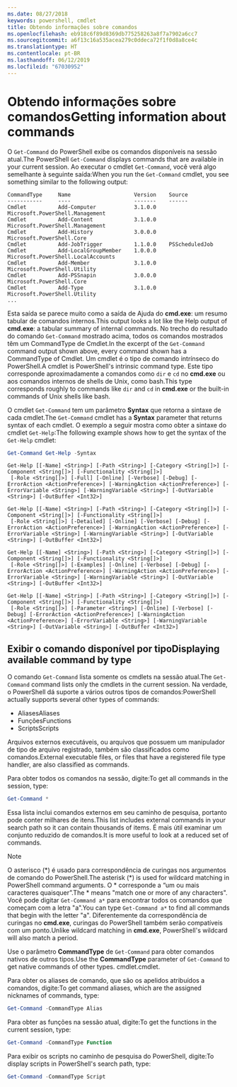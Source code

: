 ```yaml
---
ms.date: 08/27/2018
keywords: powershell, cmdlet
title: Obtendo informações sobre comandos
ms.openlocfilehash: eb918c6f89d8369db775258263a8f7a7902a6cc7
ms.sourcegitcommit: a6f13c16a535acea279c0ddeca72f1f0d8a8ce4c
ms.translationtype: HT
ms.contentlocale: pt-BR
ms.lasthandoff: 06/12/2019
ms.locfileid: "67030952"
---
```

# <a name="getting-information-about-commands"></a><span data-ttu-id="1c4d3-103">Obtendo informações sobre comandos</span><span class="sxs-lookup"><span data-stu-id="1c4d3-103">Getting information about commands</span></span>

<span data-ttu-id="1c4d3-104">O `Get-Command` do PowerShell exibe os comandos disponíveis na sessão atual.</span><span class="sxs-lookup"><span data-stu-id="1c4d3-104">The PowerShell `Get-Command` displays commands that are available in your current session.</span></span>
<span data-ttu-id="1c4d3-105">Ao executar o cmdlet `Get-Command`, você verá algo semelhante à seguinte saída:</span><span class="sxs-lookup"><span data-stu-id="1c4d3-105">When you run the `Get-Command` cmdlet, you see something similar to the following output:</span></span>

```output
CommandType     Name                    Version    Source
-----------     ----                    -------    ------
Cmdlet          Add-Computer            3.1.0.0    Microsoft.PowerShell.Management
Cmdlet          Add-Content             3.1.0.0    Microsoft.PowerShell.Management
Cmdlet          Add-History             3.0.0.0    Microsoft.PowerShell.Core
Cmdlet          Add-JobTrigger          1.1.0.0    PSScheduledJob
Cmdlet          Add-LocalGroupMember    1.0.0.0    Microsoft.PowerShell.LocalAccounts
Cmdlet          Add-Member              3.1.0.0    Microsoft.PowerShell.Utility
Cmdlet          Add-PSSnapin            3.0.0.0    Microsoft.PowerShell.Core
Cmdlet          Add-Type                3.1.0.0    Microsoft.PowerShell.Utility
...
```

<span data-ttu-id="1c4d3-106">Esta saída se parece muito como a saída de Ajuda do **cmd.exe**: um resumo tabular de comandos internos.</span><span class="sxs-lookup"><span data-stu-id="1c4d3-106">This output looks a lot like the Help output of **cmd.exe**: a tabular summary of internal commands.</span></span> <span data-ttu-id="1c4d3-107">No trecho do resultado do comando `Get-Command` mostrado acima, todos os comandos mostrados têm um CommandType de Cmdlet.</span><span class="sxs-lookup"><span data-stu-id="1c4d3-107">In the excerpt of the `Get-Command` command output shown above, every command shown has a CommandType of Cmdlet.</span></span> <span data-ttu-id="1c4d3-108">Um cmdlet é o tipo de comando intrínseco do PowerShell.</span><span class="sxs-lookup"><span data-stu-id="1c4d3-108">A cmdlet is PowerShell's intrinsic command type.</span></span> <span data-ttu-id="1c4d3-109">Este tipo corresponde aproximadamente a comandos como `dir` e `cd` no **cmd.exe** ou aos comandos internos de shells de Unix, como bash.</span><span class="sxs-lookup"><span data-stu-id="1c4d3-109">This type corresponds roughly to commands like `dir` and `cd` in **cmd.exe** or the built-in commands of Unix shells like bash.</span></span>

<span data-ttu-id="1c4d3-110">O cmdlet `Get-Command` tem um parâmetro **Syntax** que retorna a sintaxe de cada cmdlet.</span><span class="sxs-lookup"><span data-stu-id="1c4d3-110">The `Get-Command` cmdlet has a **Syntax** parameter that returns syntax of each cmdlet.</span></span> <span data-ttu-id="1c4d3-111">O exemplo a seguir mostra como obter a sintaxe do cmdlet `Get-Help`:</span><span class="sxs-lookup"><span data-stu-id="1c4d3-111">The following example shows how to get the syntax of the `Get-Help` cmdlet:</span></span>

```powershell
Get-Command Get-Help -Syntax
```

```output
Get-Help [[-Name] <String>] [-Path <String>] [-Category <String[]>] [-Component <String[]>] [-Functionality <String[]>]
 [-Role <String[]>] [-Full] [-Online] [-Verbose] [-Debug] [-ErrorAction <ActionPreference>] [-WarningAction <ActionPreference>] [-ErrorVariable <String>] [-WarningVariable <String>] [-OutVariable <String>] [-OutBuffer <Int32>]

Get-Help [[-Name] <String>] [-Path <String>] [-Category <String[]>] [-Component <String[]>] [-Functionality <String[]>]
 [-Role <String[]>] [-Detailed] [-Online] [-Verbose] [-Debug] [-ErrorAction <ActionPreference>] [-WarningAction <ActionPreference>] [-ErrorVariable <String>] [-WarningVariable <String>] [-OutVariable <String>] [-OutBuffer <Int32>]

Get-Help [[-Name] <String>] [-Path <String>] [-Category <String[]>] [-Component <String[]>] [-Functionality <String[]>]
 [-Role <String[]>] [-Examples] [-Online] [-Verbose] [-Debug] [-ErrorAction <ActionPreference>] [-WarningAction <ActionPreference>] [-ErrorVariable <String>] [-WarningVariable <String>] [-OutVariable <String>] [-OutBuffer <Int32>]

Get-Help [[-Name] <String>] [-Path <String>] [-Category <String[]>] [-Component <String[]>] [-Functionality <String[]>]
 [-Role <String[]>] [-Parameter <String>] [-Online] [-Verbose] [-Debug] [-ErrorAction <ActionPreference>] [-WarningAction <ActionPreference>] [-ErrorVariable <String>] [-WarningVariable <String>] [-OutVariable <String>] [-OutBuffer <Int32>]
```

## <a name="displaying-available-command-by-type"></a><span data-ttu-id="1c4d3-112">Exibir o comando disponível por tipo</span><span class="sxs-lookup"><span data-stu-id="1c4d3-112">Displaying available command by type</span></span>

<span data-ttu-id="1c4d3-113">O comando `Get-Command` lista somente os cmdlets na sessão atual.</span><span class="sxs-lookup"><span data-stu-id="1c4d3-113">The `Get-Command` command lists only the cmdlets in the current session.</span></span> <span data-ttu-id="1c4d3-114">Na verdade, o PowerShell dá suporte a vários outros tipos de comandos:</span><span class="sxs-lookup"><span data-stu-id="1c4d3-114">PowerShell actually supports several other types of commands:</span></span>

- <span data-ttu-id="1c4d3-115">Aliases</span><span class="sxs-lookup"><span data-stu-id="1c4d3-115">Aliases</span></span>
- <span data-ttu-id="1c4d3-116">Funções</span><span class="sxs-lookup"><span data-stu-id="1c4d3-116">Functions</span></span>
- <span data-ttu-id="1c4d3-117">Scripts</span><span class="sxs-lookup"><span data-stu-id="1c4d3-117">Scripts</span></span>

<span data-ttu-id="1c4d3-118">Arquivos externos executáveis, ou arquivos que possuem um manipulador de tipo de arquivo registrado, também são classificados como comandos.</span><span class="sxs-lookup"><span data-stu-id="1c4d3-118">External executable files, or files that have a registered file type handler, are also classified as commands.</span></span>

<span data-ttu-id="1c4d3-119">Para obter todos os comandos na sessão, digite:</span><span class="sxs-lookup"><span data-stu-id="1c4d3-119">To get all commands in the session, type:</span></span>

```powershell
Get-Command *
```

<span data-ttu-id="1c4d3-120">Essa lista inclui comandos externos em seu caminho de pesquisa, portanto pode conter milhares de itens.</span><span class="sxs-lookup"><span data-stu-id="1c4d3-120">This list includes external commands in your search path so it can contain thousands of items.</span></span>
<span data-ttu-id="1c4d3-121">É mais útil examinar um conjunto reduzido de comandos.</span><span class="sxs-lookup"><span data-stu-id="1c4d3-121">It is more useful to look at a reduced set of commands.</span></span>

> [!NOTE]
> <span data-ttu-id="1c4d3-122">O asterisco (\*) é usado para correspondência de curingas nos argumentos de comando do PowerShell.</span><span class="sxs-lookup"><span data-stu-id="1c4d3-122">The asterisk (\*) is used for wildcard matching in PowerShell command arguments.</span></span> <span data-ttu-id="1c4d3-123">O \* corresponde a “um ou mais caracteres quaisquer”.</span><span class="sxs-lookup"><span data-stu-id="1c4d3-123">The \* means "match one or more of any characters".</span></span> <span data-ttu-id="1c4d3-124">Você pode digitar `Get-Command a*` para encontrar todos os comandos que começam com a letra "a".</span><span class="sxs-lookup"><span data-stu-id="1c4d3-124">You can type `Get-Command a*` to find all commands that begin with the letter "a".</span></span> <span data-ttu-id="1c4d3-125">Diferentemente da correspondência de curingas no **cmd.exe**, curingas do PowerShell também serão compatíveis com um ponto.</span><span class="sxs-lookup"><span data-stu-id="1c4d3-125">Unlike wildcard matching in **cmd.exe**, PowerShell's wildcard will also match a period.</span></span>

<span data-ttu-id="1c4d3-126">Use o parâmetro **CommandType** de `Get-Command` para obter comandos nativos de outros tipos.</span><span class="sxs-lookup"><span data-stu-id="1c4d3-126">Use the **CommandType** parameter of `Get-Command` to get native commands of other types.</span></span>
<span data-ttu-id="1c4d3-127">cmdlet.</span><span class="sxs-lookup"><span data-stu-id="1c4d3-127">cmdlet.</span></span>

<span data-ttu-id="1c4d3-128">Para obter os aliases de comando, que são os apelidos atribuídos a comandos, digite:</span><span class="sxs-lookup"><span data-stu-id="1c4d3-128">To get command aliases, which are the assigned nicknames of commands, type:</span></span>

```powershell
Get-Command -CommandType Alias
```

<span data-ttu-id="1c4d3-129">Para obter as funções na sessão atual, digite:</span><span class="sxs-lookup"><span data-stu-id="1c4d3-129">To get the functions in the current session, type:</span></span>

```powershell
Get-Command -CommandType Function
```

<span data-ttu-id="1c4d3-130">Para exibir os scripts no caminho de pesquisa do PowerShell, digite:</span><span class="sxs-lookup"><span data-stu-id="1c4d3-130">To display scripts in PowerShell's search path, type:</span></span>

```powershell
Get-Command -CommandType Script
```
